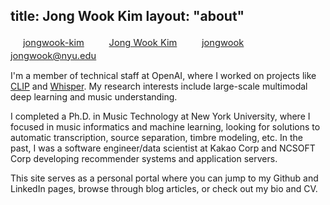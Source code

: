 title: Jong Wook Kim
layout: "about"
---

<style type="text/css">
span.fa { font-size: 11pt; color: #222; margin-left: -5px; margin-right: 5px; }
@media screen and (max-width: 839px) { span.fa { display: block; } }
span.fa:before { font-family: FontAwesome; display: inline-block; width: 25px; text-align: center; }
span.fa:after { content: "　"; }
span.fa-graduation-cap:before { content: "\f19d"; }
span.fa-github:before { content: "\f113"; }
span.fa-linkedin:before { content: "\f0e1"; }
span.fa-envelope:before { content: "\f0e0"; }
span.fa a { color: #222; border-bottom: none; }
span.fa a:hover { color: #222; }
</style>


<span class="fa fa-linkedin"><a href="https://www.linkedin.com/in/jongwook-kim">jongwook-kim</a></span><!--
--><span class="fa fa-graduation-cap"><a href="https://scholar.google.com/citations?user=MoX2ERkAAAAJ&hl=en">Jong Wook Kim</a></span><!--
--><span class="fa fa-github"><a href="https://github.com/jongwook">jongwook</a></span><!--
--><span class="fa fa-envelope"><a href="mailto:jongwook@nyu.edu">jongwook@nyu.edu</a></span><!--
-->

I'm a member of technical staff at OpenAI, where I worked on projects like [CLIP](https://openai.com/blog/clip/) and [Whisper](https://openai.com/blog/whisper/). My research interests include large-scale multimodal deep learning and music understanding.

I completed a Ph.D. in Music Technology at New York University, where I focused in music informatics and machine learning, looking for solutions to automatic transcription, source separation, timbre modeling, etc. In the past, I was a software engineer/data scientist at Kakao Corp and NCSOFT Corp developing recommender systems and application servers.

This site serves as a personal portal where you can jump to my Github and LinkedIn pages, browse through blog articles, or check out my bio and CV.
